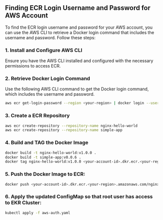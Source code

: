 ## Finding ECR Login Username and Password for AWS Account

To find the ECR login username and password for your AWS account, you can use the AWS CLI to retrieve a Docker login command that includes the username and password. Follow these steps:

### 1. Install and Configure AWS CLI

Ensure you have the AWS CLI installed and configured with the necessary permissions to access ECR.

### 2. Retrieve Docker Login Command

Use the following AWS CLI command to get the Docker login command, which includes the username and password.

```bash
aws ecr get-login-password --region <your-region> | docker login --username AWS --password-stdin <your-account-id>.dkr.ecr.<your-region>.amazonaws.com
```

### 3. Create a ECR Repository

```bash
aws ecr create-repository --repository-name nginx-hello-world
aws ecr create-repository --repository-name simple-app
```

### 4. Build and TAG the Docker Image

```bash
docker build -t nginx-hello-world:v1.0.0 .
docker build -t simple-app:v0.0.6 .
docker tag nginx-hello-world:v1.0.0 <your-account-id>.dkr.ecr.<your-region>.amazonaws.com/nginx-hello-world:v1.0.0
```

### 5. Push the Docker Image to ECR:

```bash
docker push <your-account-id>.dkr.ecr.<your-region>.amazonaws.com/nginx-hello-world:v1.0.0
```

### 6. Apply the updated ConfigMap so that root user has access to EKR Cluster:

```bash
kubectl apply -f aws-auth.yaml
```
